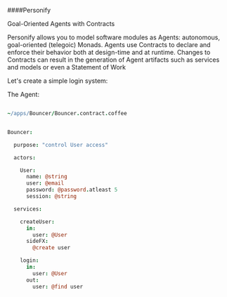 ####Personify

Goal-Oriented Agents with Contracts

Personify allows you to model software modules as Agents: autonomous, goal-oriented (telegoic) Monads.
Agents use Contracts to declare and enforce their behavior both at design-time and at runtime.
Changes to Contracts can result in the generation of Agent artifacts such as services and models or even a Statement of Work

Let's create a simple login system:

The Agent:


```coffeescript

~/apps/Bouncer/Bouncer.contract.coffee


Bouncer:

  purpose: "control User access"

  actors:  

    User:
      name: @string
      user: @email 
      password: @password.atleast 5 
      session: @string

  services:    

    createUser:      
      in: 
        user: @User
      sideFX: 
        @create user

    login:
      in: 
        user: @User
      out:
        user: @find user 
          
```


